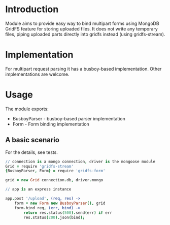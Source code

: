 # Introduction

Module aims to provide easy way to bind multipart forms using MongoDB GridFS feature for storing uploaded files.
It does not write any temporary files, piping uploaded parts directly into gridfs instead (using gridfs-stream).

# Implementation

For multipart request parsing it has a busboy-based implementation. Other implementations are welcome.

# Usage

The module exports:

* BusboyParser - busboy-based parser implementation
* Form - Form binding implementation

## A basic scenario

For the details, see tests.

```coffeescript
// connection is a mongo connection, driver is the mongoose module
Grid = require 'gridfs-stream'
{BusboyParser, Form} = require 'gridfs-form'

grid = new Grid connection.db, driver.mongo

// app is an express instance

app.post '/upload', (req, res) ->
    form = new Form new BusboyParser(), grid
    form.bind req, (err, bind) ->
        return res.status(500).send(err) if err
        res.status(200).json(bind);
```